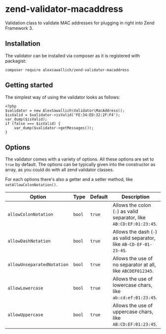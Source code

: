 # zend-validator-macaddress

Validation class to validate MAC addresses for plugging in right into Zend Framework 3.


## Installation

The validator can be installed via composer as it is registered with packagist:

```
composer require alexsawallich/zend-validator-macaddress
```


## Getting started

The simplest way of using the validator looks as follows:

```
<?php
$validator = new AlexSawallich\Validator\MacAddress();
$isValid = $validator->isValid('FE:34:ED:32:2F:F4');
var_dump($isValid);
if (false === $isValid) {
	var_dump($validator->getMessages());
}
```


## Options

The validator comes with a variety of options. All these options are set to `true` by default. The options
can be typically given into the constructor as array, as you could do with all zend validator classes.

For each options there's also a getter and a setter method, like `setAllowColonNotation()`.

|Option|Type|Default|Description
|---   |--- |---    |---
|`allowColonNotation`|`bool`|`true`|Allows the colon (`:`) as valid separator, like `AB:CD:EF:01:23:45`.
|`allowDashNotation`|`bool`|`true`|Allows the dash (`-`) as valid separator, like `AB-CD-EF-01-23-45`.
|`allowUnseparatedNotation`|`bool`|`true`|Allows the use of no separator at all, like `ABCDEF012345`.
|`allowLowercase`|`bool`|`true`|Allows the use of lowercase chars, like `ab:cd:ef:01:23:45`.
|`allowUppercase`|`bool`|`true`|Allows the use of uppercase chars, like `AB:CD:EF:01:23:45`.
